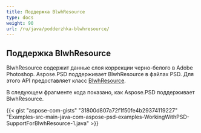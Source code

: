 ```yaml
---
title: Поддержка BlwhResource
type: docs
weight: 90
url: /ru/java/podderzhka-blwhresource/
---
```


## **Поддержка BlwhResource**
BlwhResource содержит данные слоя коррекции черно-белого в Adobe Photoshop. Aspose.PSD поддерживает BlwhResource в файлах PSD. Для этого API предоставляет класс [BlwhResource](https://reference.aspose.com/java/psd/com.aspose.psd.fileformats.psd.layers.layerresources/BlwhResource).

В следующем фрагменте кода показано, как Aspose.PSD поддерживает BlwhResource.

{{< gist "aspose-com-gists" "31800d807a72f1f50fe4b29374119227" "Examples-src-main-java-com-aspose-psd-examples-WorkingWithPSD-SupportForBlwhResource-1.java" >}}
